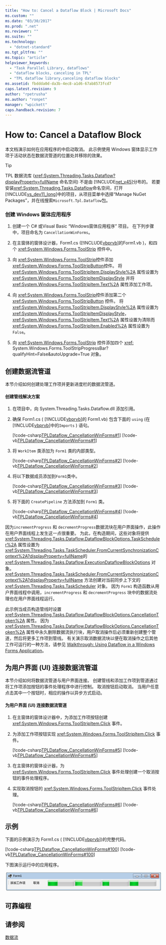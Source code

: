 ```yaml
---
title: "How to: Cancel a Dataflow Block | Microsoft Docs"
ms.custom: ""
ms.date: "03/30/2017"
ms.prod: ".net"
ms.reviewer: ""
ms.suite: ""
ms.technology: 
  - "dotnet-standard"
ms.tgt_pltfrm: ""
ms.topic: "article"
helpviewer_keywords: 
  - "Task Parallel Library, dataflows"
  - "dataflow blocks, canceling in TPL"
  - "TPL dataflow library,canceling dataflow blocks"
ms.assetid: fbddda0d-da3b-4ec8-a1d6-67ab8573fcd7
caps.latest.revision: 9
author: "rpetrusha"
ms.author: "ronpet"
manager: "wpickett"
caps.handback.revision: 7
---
```

# How to: Cancel a Dataflow Block
本文档演示如何在应用程序的中启动取消。  此示例使用 Windows 窗体显示工作项于活动状态在数据流管道的位置处并移除的效果。  
  
> [!TIP]
>  TPL 数据流库 \(<xref:System.Threading.Tasks.Dataflow?displayProperty=fullName> 命名空间\) 不是由 [!INCLUDE[net_v45](../../../includes/net-v45-md.md)]分布的。  若要安装<xref:System.Threading.Tasks.Dataflow>命名空间，打开 [!INCLUDE[vs_dev11_long](../../../includes/vs-dev11-long-md.md)]中的项目，从项目菜单中选择“Manage NuGet Packages”，并在线搜索`Microsoft.Tpl.Dataflow`包。  
  
### 创建 Windows 窗体应用程序  
  
1.  创建一个 C\# 或Visual Basic “Windows窗体应用程序”  项目。  在下列步骤中，项目命名为 `CancellationWinForms`。  
  
2.  在主窗体的窗体设计器，Form1.cs \([!INCLUDE[vbprvb](../../../includes/vbprvb-md.md)]的Form1.vb \)，和四个 <xref:System.Windows.Forms.ToolStrip> 控件中。  
  
3.  向 <xref:System.Windows.Forms.ToolStrip>控件添加  <xref:System.Windows.Forms.ToolStripButton>控件。  将 <xref:System.Windows.Forms.ToolStripItem.DisplayStyle%2A> 属性设置为 <xref:System.Windows.Forms.ToolStripItemDisplayStyle> 并将 <xref:System.Windows.Forms.ToolStripItem.Text%2A> 属性添加工作项。  
  
4.  向 <xref:System.Windows.Forms.ToolStrip>控件添加第二个 <xref:System.Windows.Forms.ToolStripButton> 控件。  将 <xref:System.Windows.Forms.ToolStripItem.DisplayStyle%2A> 属性设置为 <xref:System.Windows.Forms.ToolStripItemDisplayStyle>，<xref:System.Windows.Forms.ToolStripItem.Text%2A> 属性设置为清除而 <xref:System.Windows.Forms.ToolStripItem.Enabled%2A> 属性设置为 `False`。  
  
5.  向 <xref:System.Windows.Forms.ToolStrip> 控件添加四个 <xref:> System.Windows.Forms.ToolStripProgressBar?qualifyHint=False&autoUpgrade=True 对象。  
  
## 创建数据流管道  
 本节介绍如何创建处理工作项并更新进度栏的数据流管道。  
  
#### 创建管线解决方案  
  
1.  在项目中，向 System.Threading.Tasks.Dataflow.dll 添加引用。  
  
2.  确保 Form1.cs \( [!INCLUDE[vbprvb](../../../includes/vbprvb-md.md)]的 Form1.vb\) 包含下面的 `using` \(在 [!INCLUDE[vbprvb](../../../includes/vbprvb-md.md)]中的`Imports` \) 语句。  
  
     [!code-csharp[TPLDataflow_CancellationWinForms#1](../../../samples/snippets/csharp/VS_Snippets_Misc/tpldataflow_cancellationwinforms/cs/cancellationwinforms/form1.cs#1)]
     [!code-vb[TPLDataflow_CancellationWinForms#1](../../../samples/snippets/visualbasic/VS_Snippets_Misc/tpldataflow_cancellationwinforms/vb/cancellationwinforms/form1.vb#1)]  
  
3.  将 `WorkItem` 类添加为 `Form1` 类的内部类型。  
  
     [!code-csharp[TPLDataflow_CancellationWinForms#2](../../../samples/snippets/csharp/VS_Snippets_Misc/tpldataflow_cancellationwinforms/cs/cancellationwinforms/form1.cs#2)]
     [!code-vb[TPLDataflow_CancellationWinForms#2](../../../samples/snippets/visualbasic/VS_Snippets_Misc/tpldataflow_cancellationwinforms/vb/cancellationwinforms/form1.vb#2)]  
  
4.  将以下数据成员添加到`Form1`类中。  
  
     [!code-csharp[TPLDataflow_CancellationWinForms#3](../../../samples/snippets/csharp/VS_Snippets_Misc/tpldataflow_cancellationwinforms/cs/cancellationwinforms/form1.cs#3)]
     [!code-vb[TPLDataflow_CancellationWinForms#3](../../../samples/snippets/visualbasic/VS_Snippets_Misc/tpldataflow_cancellationwinforms/vb/cancellationwinforms/form1.vb#3)]  
  
5.  将下面的 `CreatePipeline` 方法添加到 `Form1` 类。  
  
     [!code-csharp[TPLDataflow_CancellationWinForms#4](../../../samples/snippets/csharp/VS_Snippets_Misc/tpldataflow_cancellationwinforms/cs/cancellationwinforms/form1.cs#4)]
     [!code-vb[TPLDataflow_CancellationWinForms#4](../../../samples/snippets/visualbasic/VS_Snippets_Misc/tpldataflow_cancellationwinforms/vb/cancellationwinforms/form1.vb#4)]  
  
 因为`incrementProgress` 和 `decrementProgress`数据流块在用户界面操作，此操作在用户界面线程上发生这一点很重要。  为此，在构造期间，这些对象将提供 <xref:System.Threading.Tasks.Dataflow.DataflowBlockOptions.TaskScheduler%2A> 属性设置为 <xref:System.Threading.Tasks.TaskScheduler.FromCurrentSynchronizationContext%2A?displayProperty=fullName>的 <xref:System.Threading.Tasks.Dataflow.ExecutionDataflowBlockOptions> 对象。  <xref:System.Threading.Tasks.TaskScheduler.FromCurrentSynchronizationContext%2A?displayProperty=fullName> 方法创建对当前同步上下文的 <xref:System.Threading.Tasks.TaskScheduler> 对象。  因为 `Form1` 构造函数从用户界面线程中调用，`incrementProgress` 和 `decrementProgress` 块中的数据流处理也在用户界面线程运行。  
  
 此示例当成员构造管线时设置 <xref:System.Threading.Tasks.Dataflow.DataflowBlockOptions.CancellationToken%2A> 属性。  因为 <xref:System.Threading.Tasks.Dataflow.DataflowBlockOptions.CancellationToken%2A> 属性中永久删除数据流执行块，用户取消操作后必须重新创建整个管道，然后将更多工作项到管线。  有关演示取消数据流块以便在取消操作之后其他工作可运行的一种方法，请参见 [Walkthrough: Using Dataflow in a Windows Forms Application](../../../docs/standard/parallel-programming/walkthrough-using-dataflow-in-a-windows-forms-application.md)。  
  
## 为用户界面 \(UI\) 连接数据流管道  
 本节介绍如何将数据流管道与用户界面连接。  创建管线和添加工作项到管道通过将工作项添加按钮的事件处理程序中进行控制。  取消按钮启动取消。  当用户任意点击其中一个按钮时，相应的操作以异步方式启动。  
  
#### 为用户界面 \(UI\) 连接数据流管道  
  
1.  在主窗体的窗体设计器中，为添加工作项按钮创建 <xref:System.Windows.Forms.ToolStripItem.Click> 事件。  
  
2.  为添加工作项按钮实现 <xref:System.Windows.Forms.ToolStripItem.Click> 事件。  
  
     [!code-csharp[TPLDataflow_CancellationWinForms#5](../../../samples/snippets/csharp/VS_Snippets_Misc/tpldataflow_cancellationwinforms/cs/cancellationwinforms/form1.cs#5)]
     [!code-vb[TPLDataflow_CancellationWinForms#5](../../../samples/snippets/visualbasic/VS_Snippets_Misc/tpldataflow_cancellationwinforms/vb/cancellationwinforms/form1.vb#5)]  
  
3.  在主窗体的窗体设计器，为 <xref:System.Windows.Forms.ToolStripItem.Click> 事件处理创建一个取消按钮的事件处理程序。  
  
4.  实现取消按钮的 <xref:System.Windows.Forms.ToolStripItem.Click> 事件处理。  
  
     [!code-csharp[TPLDataflow_CancellationWinForms#6](../../../samples/snippets/csharp/VS_Snippets_Misc/tpldataflow_cancellationwinforms/cs/cancellationwinforms/form1.cs#6)]
     [!code-vb[TPLDataflow_CancellationWinForms#6](../../../samples/snippets/visualbasic/VS_Snippets_Misc/tpldataflow_cancellationwinforms/vb/cancellationwinforms/form1.vb#6)]  
  
## 示例  
 下面的示例演示为 Form1.cs \( [!INCLUDE[vbprvb](../../../includes/vbprvb-md.md)]\)的完整代码。  
  
 [!code-csharp[TPLDataflow_CancellationWinForms#100](../../../samples/snippets/csharp/VS_Snippets_Misc/tpldataflow_cancellationwinforms/cs/cancellationwinforms/form1.cs#100)]
 [!code-vb[TPLDataflow_CancellationWinForms#100](../../../samples/snippets/visualbasic/VS_Snippets_Misc/tpldataflow_cancellationwinforms/vb/cancellationwinforms/form1.vb#100)]  
  
 下图演示运行中的应用程序。  
  
 ![Windows 窗体应用程序](../../../docs/standard/parallel-programming/media/tpldataflow-cancellation.png "TPLDataflow\_Cancellation")  
  
## 可靠编程  
  
## 请参阅  
 [数据流](../../../docs/standard/parallel-programming/dataflow-task-parallel-library.md)